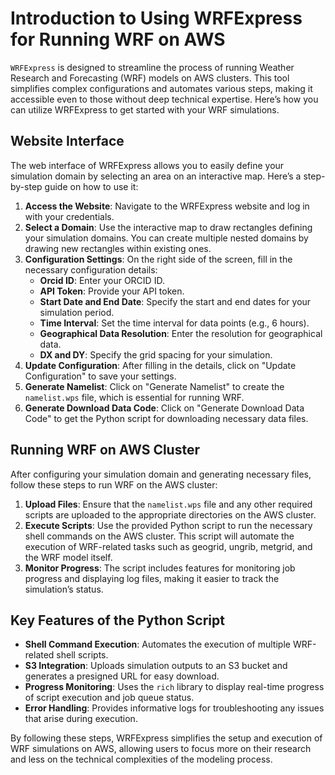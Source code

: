 # Introduction to Using WRFExpress for Running WRF on AWS

`WRFExpress` is designed to streamline the process of running Weather Research and Forecasting (WRF) models on AWS clusters. This tool simplifies complex configurations and automates various steps, making it accessible even to those without deep technical expertise. Here’s how you can utilize WRFExpress to get started with your WRF simulations.

## Website Interface

The web interface of WRFExpress allows you to easily define your simulation domain by selecting an area on an interactive map. Here’s a step-by-step guide on how to use it:

1. **Access the Website**: Navigate to the WRFExpress website and log in with your credentials.
2. **Select a Domain**: Use the interactive map to draw rectangles defining your simulation domains. You can create multiple nested domains by drawing new rectangles within existing ones.
3. **Configuration Settings**: On the right side of the screen, fill in the necessary configuration details:
   - **Orcid ID**: Enter your ORCID ID.
   - **API Token**: Provide your API token.
   - **Start Date and End Date**: Specify the start and end dates for your simulation period.
   - **Time Interval**: Set the time interval for data points (e.g., 6 hours).
   - **Geographical Data Resolution**: Enter the resolution for geographical data.
   - **DX and DY**: Specify the grid spacing for your simulation.
4. **Update Configuration**: After filling in the details, click on "Update Configuration" to save your settings.
5. **Generate Namelist**: Click on "Generate Namelist" to create the `namelist.wps` file, which is essential for running WRF.
6. **Generate Download Data Code**: Click on "Generate Download Data Code" to get the Python script for downloading necessary data files.

## Running WRF on AWS Cluster

After configuring your simulation domain and generating necessary files, follow these steps to run WRF on the AWS cluster:

1. **Upload Files**: Ensure that the `namelist.wps` file and any other required scripts are uploaded to the appropriate directories on the AWS cluster.
2. **Execute Scripts**: Use the provided Python script to run the necessary shell commands on the AWS cluster. This script will automate the execution of WRF-related tasks such as geogrid, ungrib, metgrid, and the WRF model itself.
3. **Monitor Progress**: The script includes features for monitoring job progress and displaying log files, making it easier to track the simulation’s status.

## Key Features of the Python Script

- **Shell Command Execution**: Automates the execution of multiple WRF-related shell scripts.
- **S3 Integration**: Uploads simulation outputs to an S3 bucket and generates a presigned URL for easy download.
- **Progress Monitoring**: Uses the `rich` library to display real-time progress of script execution and job queue status.
- **Error Handling**: Provides informative logs for troubleshooting any issues that arise during execution.

By following these steps, WRFExpress simplifies the setup and execution of WRF simulations on AWS, allowing users to focus more on their research and less on the technical complexities of the modeling process.
